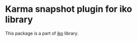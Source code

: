 # Karma snapshot plugin for iko library

This package is a part of [iko](https://github.com/localvoid/iko) library.
